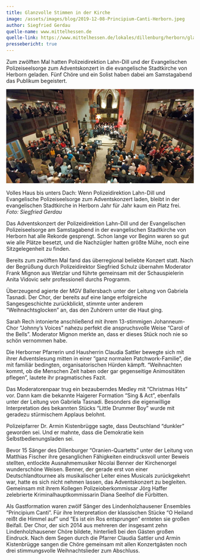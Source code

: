 ```yaml
---
title: Glanzvolle Stimmen in der Kirche
image: /assets/images/blog/2019-12-08-Principium-Canti-Herborn.jpeg
author: Siegfried Gerdau
quelle-name: www.mittelhessen.de
quelle-link: https://www.mittelhessen.de/lokales/dillenburg/herborn/glanzvolle-stimmen-in-der-kirche_20848614
pressebericht: true
---
```


Zum zwölften Mal hatten Polizeidirektion Lahn-Dill und der Evangelischen Polizeiseelsorge zum Adventskonzert in die evangelische Stadtkirche von Herborn geladen. Fünf Chöre und ein Solist haben dabei am Samstagabend das Publikum begeistert.

![Bild](/assets/images/blog/2019-12-08-Principium-Canti-Herborn-Abschlusslied.jpeg)

Volles Haus bis unters Dach: Wenn Polizeidirektion Lahn-Dill und Evangelische Polizeiseelsorge zum Adventskonzert laden, bleibt in der evangelischen Stadtkirche in Herborn Jahr für Jahr kaum ein Platz frei.
<br/>*Foto: Siegfried Gerdau*

Das Adventskonzert der Polizeidirektion Lahn-Dill und der Evangelischen Polizeiseelsorge am Samstagabend in der evangelischen Stadtkirche von Herborn hat alle Rekorde gesprengt. Schon lange vor Beginn waren so gut wie alle Plätze besetzt, und die Nachzügler hatten größte Mühe, noch eine Sitzgelegenheit zu finden.


Bereits zum zwölften Mal fand das überregional beliebte Konzert statt. Nach der Begrüßung durch Polizeidirektor Siegfried Schulz übernahm Moderator Frank Mignon aus Wetzlar und führte gemeinsam mit der Schauspielerin Anita Vidovic sehr professionell durchs Programm.

Überzeugend agierte der MGV Ballersbach unter der Leitung von Gabriela Tasnadi. Der Chor, der bereits auf eine lange erfolgreiche Sangesgeschichte zurückblickt, stimmte unter anderem “Weihnachtsglocken” an, das den Zuhörern unter die Haut ging.

Sarah Rech intonierte anschließend mit ihrem 13-stimmigen Johanneum-Chor “Johnny’s Voices” nahezu perfekt die anspruchsvolle Weise “Carol of the Bells”. Moderator Mignon merkte an, dass er dieses Stück noch nie so schön vernommen habe.


Die Herborner Pfarrerin und Hausherrin Claudia Sattler bewegte sich mit ihrer Adventslesung mitten in einer “ganz normalen Patchwork-Familie”, die mit familiär bedingten, organisatorischen Hürden kämpft. “Weihnachten kommt, ob die Menschen Zeit haben oder gar gegenseitige Animositäten pflegen”, lautete ihr pragmatisches Fazit.


Das Moderatorenpaar trug ein bezauberndes Medley mit “Christmas Hits” vor. Dann kam die bekannte Haigerer Formation “Sing & Act”, ebenfalls unter der Leitung von Gabriela Tasnadi. Besonders die eigenwillige Interpretation des bekannten Stücks “Little Drummer Boy” wurde mit geradezu stürmischem Applaus belohnt.

Polizeipfarrer Dr. Armin Kistenbrügge sagte, dass Deutschland “dunkler” geworden sei. Und er mahnte, dass die Demokratie kein Selbstbedienungsladen sei.

Bevor 15 Sänger des Dillenburger “Oranien-Quartetts” unter der Leitung von Matthias Fischer ihre gesanglichen Fähigkeiten eindrucksvoll unter Beweis stellten, entlockte Ausnahmemusiker Nicolai Benner der Kirchenorgel wunderschöne Weisen. Benner, der gerade erst von einer Deutschlandtournee als musikalischer Leiter eines Musicals zurückgekehrt war, hatte es sich nicht nehmen lassen, das Adventskonzert zu begleiten. Gemeinsam mit ihrem Kollegen Polizeioberkommissar Jörg Haffer zelebrierte Kriminalhauptkommissarin Diana Seelhof die Fürbitten.

Als Gastformation waren zwölf Sänger des Lindenholzhausener Ensembles “Principium Canti”. Für ihre Interpretation der klassischen Stücke “O Heiland reißt die Himmel auf” und “Es ist ein Ros entsprungen” ernteten sie großen Beifall. Der Chor, der sich 2014 aus mehreren der insgesamt zehn Lindenholzhausener Chöre bildete, hinterließ bei den Gästen großen Eindruck. Nach dem Segen durch die Pfarrer Claudia Sattler und Armin Kistenbrügge sangen die Chöre gemeinsam mit allen Konzertgästen noch drei stimmungsvolle Weihnachtslieder zum Abschluss.